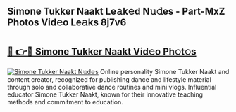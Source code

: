 ## Simone Tukker Naakt Le𝚊k𝚎d N𝚞𝚍es - Part-MxZ Photos Vid𝚎o Le𝚊ks 8j7v6

# <h2><a href="http://fbau4rk.evod.top/?m=Simone+Tukker+Naakt">🔗 👉🔴 Simone Tukker Naakt Vid𝚎o Ph𝚘t𝚘s</a></h2>

[![Simone Tukker Naakt N𝚞d𝚎s](https://i.imgur.com/8V9OHl7.gif)](http://fbau4rk.evod.top/?m=Simone+Tukker+Naakt)
Online personality Simone Tukker Naakt and content creator, recognized for publishing dance and lifestyle material through solo and collaborative dance routines and mini vlogs. Influential educator Simone Tukker Naakt, known for their innovative teaching methods and commitment to education. 
